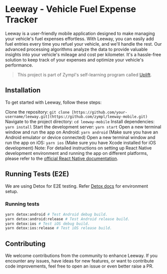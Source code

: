 # Leeway - Vehicle Fuel Expense Tracker
Leeway is a user-friendly mobile application designed to make managing your vehicle's fuel expenses effortless. With Leeway, you can easily add fuel entries every time you refuel your vehicle, and we'll handle the rest. Our advanced processing algorithms analyze the data to provide valuable insights into your vehicle's mileage and cost per kilometer. It's a hassle-free solution to keep track of your expenses and optimize your vehicle's performance.

> This project is part of Zympl's self-learning program called [Uplift](https://zympl-xyz.neetokb.com/articles/uplift).

## Installation
To get started with Leeway, follow these steps:

Clone the repository: `git clone [https://github.com/your-username/leeway.git](https://github.com/zympl/leeway-mobile.git)`
Navigate to the project directory: `cd leeway-mobile`
Install dependencies: `yarn install`
Start the development server: `yarn start`
Open a new terminal window and run the app on Android: `yarn android` (Make sure you have an Android emulator or device connected)
Open a new terminal window and run the app on iOS: `yarn ios` (Make sure you have Xcode installed for iOS development)
Note: For detailed instructions on setting up React Native development environment and running the app on different platforms, please refer to the [official React Native documentation](https://reactnative.dev/docs/environment-setup).

## Running Tests (E2E)
We are using Detox for E2E testing. Refer [Detox docs](https://wix.github.io/Detox/docs/introduction/getting-started) for environment setup.

### Running tests
```bash
yarn detox:android # Test Android debug build.
yarn detox:android:release # Test Android release build.
yarn detox:ios # Test iOS debug build.
yarn detox:ios:release # Test iOS release build.
```

## Contributing
We welcome contributions from the community to enhance Leeway. If you encounter any issues, have ideas for new features, or want to contribute code improvements, feel free to open an issue or even better raise a PR.
